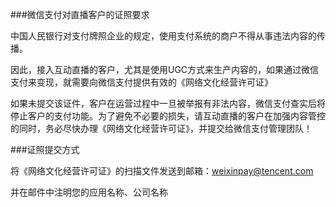 ###微信支付对直播客户的证照要求

中国人民银行对支付牌照企业的规定，使用支付系统的商户不得从事违法内容的传播。

因此，接入互动直播的客户，尤其是使用UGC方式来生产内容的，如果通过微信支付来变现，就需要向微信支付提供有效的《网络文化经营许可证》

如果未提交该证件，客户在运营过程中一旦被举报有非法内容，微信支付查实后将停止客户的支付功能。为了避免不必要的损失，请互动直播的客户在加强内容管控的同时，务必尽快办理《网络文化经营许可证》，并提交给微信支付管理团队！


###证照提交方式

将《网络文化经营许可证》的扫描文件发送到邮箱：weixinpay@tencent.com 

并在邮件中注明您的应用名称、公司名称